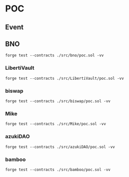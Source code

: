 # POC

## Event

## BNO

```shell
forge test --contracts ./src/bno/poc.sol -vv
```

### LibertiVault

```shell
forge test --contracts ./src/LibertiVault/poc.sol -vv
```

### biswap

```shell
forge test --contracts ./src/biswap/poc.sol -vv
```

### Mike

```shell
forge test --contracts ./src/Mike/poc.sol -vv
```

### azukiDAO

```shell
forge test --contracts ./src/azukiDAO/poc.sol -vv
```

### bamboo

```shell
forge test --contracts ./src/bamboo/poc.sol -vv
```
